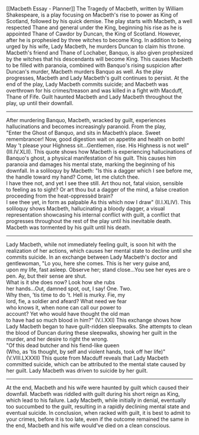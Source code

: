 [[Macbeth Essay - Planner]]
The Tragedy of Macbeth, written by William Shakespeare, is a play focusing on Macbeth's rise to power as King of Scotland, followed by his quick demise. The play starts with Macbeth, a well respected Thane and general under the King, beginning his rise as he is appointed Thane of Cawdor by Duncan, the King of Scotland. However, after he is prophesied by three witches to become King. In addition to being urged by his wife, Lady Macbeth, he murders Duncan to claim his throne. Macbeth's friend and Thane of Lochaber, Banquo, is also given prophesized by the witches that his descendants will become King. This causes Macbeth to be filled with paranoia, combined with Banquo's rising suspicion after Duncan's murder, Macbeth murders Banquo as well. As the play progresses, Macbeth and Lady Macbeth's guilt continues to persist. At the end of the play, Lady Macbeth commits suicide; and Macbeth was overthrown for his crimes/treason and was killed in a fight with Macduff, Thane of Fife. Guilt haunted Macbeth and Lady Macbeth throughout the play, up until their downfall.

---
After murdering Banquo, Macbeth, wracked by guilt, experiences hallucinations and becomes increasingly paranoid. From the play, "Enter the Ghost of Banquo, and sits in Macbeth’s place. Sweet remembrancer! Now, good digestion wait on appetite and health on both! May ’t please your Highness sit...Gentlemen, rise. His Highness is not well" (III.IV.XLII). This quote shows how Macbeth is experiencing hallucinations of Banquo's ghost, a physical manifestation of his guilt. This causes him paranoia and damages his mental state, marking the beginning of his downfall. In a soliloquy by Macbeth: "Is this a dagger which I see before me, the handle toward my hand? Come, let me clutch thee. I have thee not, and yet I see thee still. Art thou not, fatal vision, sensible to feeling as to sight? Or art thou but a dagger of the mind, a false creation proceeding from the heat-oppressèd brain? I see thee yet, in form as palpable As this which now I draw" (II.I.XLIV). This soliloquy shows Macbeth, hallucinating a bloody dagger, a visual representation showcasing his internal conflict with guilt, a conflict that progresses throughout the rest of the play until his inevitable death. Macbeth was tormented by his guilt until his death.

---
Lady Macbeth, while not immediately feeling guilt, is soon hit with the realization of her actions, which causes her mental state to decline until she commits suicide. In an exchange between Lady Macbeth's doctor and gentlewoman, "Lo you, here she comes. This is her very guise and, upon my life, fast asleep. Observe her; stand close...You see her eyes are open. Ay, but their sense are shut. What is it she does now? Look how she rubs her hands...Out, damned spot, out, I say! One. Two. Why then, ’tis time to do ’t. Hell is murky. Fie, my lord, fie, a soldier and afeard? What need we fear who knows it, when none can call our power to account? Yet who would have thought the old man to have had so much blood in him?" (V.I.XXI) This exchange shows how Lady Macbeth began to have guilt-ridden sleepwalks. She attempts to clean the blood of Duncan during these sleepwalks, showing her guilt in the murder, and her desire to right the wrong. "Of this dead butcher and his fiend-like queen (Who, as ’tis thought, by self and violent hands, took off her life)" (V.VIII.LXXXII) This quote from Macduff reveals that Lady Macbeth committed suicide, which can be attributed to the mental state caused by her guilt. Lady Macbeth was driven to suicide by her guilt.

---
At the end, Macbeth and his wife were haunted by guilt which caused their downfall. Macbeth was riddled with guilt during his short reign as King, which lead to his failure. Lady Macbeth, while initially in denial, eventually too succumbed to the guilt, resulting in a rapidly declining mental state and eventual suicide. In conclusion, when racked with guilt, it is best to admit to your crimes, before it is too late, even if the outcome remained the same in the end, Macbeth and his wife would've died on a clean conscious.